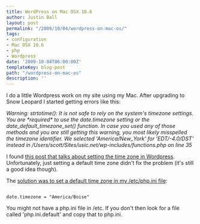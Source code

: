 ```yaml
---
title: WordPress on Mac OSX 10.6
author: Justin Ball
layout: post
permalink: "/2009/10/04/wordpress-on-mac-os/"
tags:
- configuration
- Mac OSX 10.6
- php
- Wordpress
date: '2009-10-04T06:00:00Z'
templateKey: blog-post
path: "/wordpress-on-mac-os"
description: ''
---
```


I do a little Wordpress work on my site using my Mac.  After upgrading to Snow Leopard I started getting errors like this:

<i>
Warning: strtotime(): It is not safe to rely on the system's timezone settings. You are *required* to use the date.timezone setting or the date_default_timezone_set() function. In case you used any of those methods and you are still getting this warning, you most likely misspelled the timezone identifier. We selected 'America/New_York' for 'EDT/-4.0/DST' instead in /Users/scott/Sites/usic.net/wp-includes/functions.php on line 35
</i>

I found <a href="http://wordpress.org/support/topic/308902">this post that talks about setting the time zone in Wordpress</a>.  Unfortunately, just setting a default time zone didn't fix the problem  (it's still a good idea though).

The <a href="http://www.macosxhints.com/article.php?story=20090831101932728">solution was to set a default time zone in my /etc/php.ini file</a>:
<pre><code class="php">
date.timezone = "America/Boise"
</pre></code>

You might not have a php.ini file in /etc.  If you don't then look for a file called 'php.ini.default' and copy that to php.ini.
